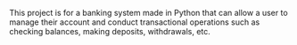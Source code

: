 This project is for a banking system made in Python that can allow a user to manage their account and conduct transactional operations such as checking balances, making deposits, withdrawals, etc. 
